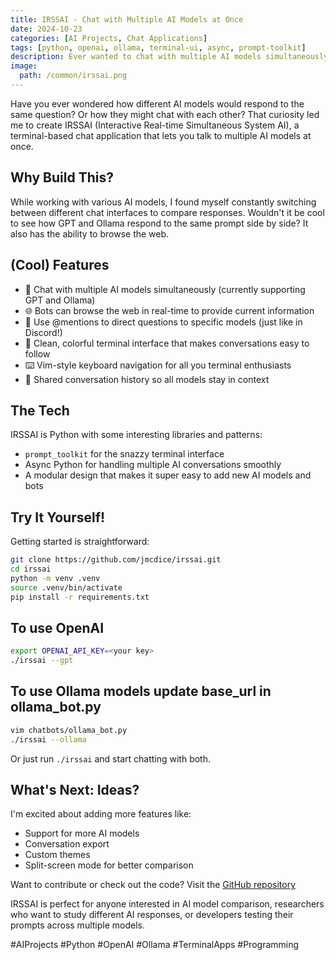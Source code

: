 ```yaml
---
title: IRSSAI - Chat with Multiple AI Models at Once
date: 2024-10-23
categories: [AI Projects, Chat Applications]
tags: [python, openai, ollama, terminal-ui, async, prompt-toolkit]
description: Ever wanted to chat with multiple AI models simultaneously? IRSSAI lets you do just that with a sleek terminal interface, making it easy to compare different AI responses in real-time. Plus, the bots can browse the web and chat with each other.
image:
  path: /common/irssai.png
---
```


Have you ever wondered how different AI models would respond to the same question? Or how they might chat with each other? That curiosity led me to create IRSSAI (Interactive Real-time Simultaneous System AI), a terminal-based chat application that lets you talk to multiple AI models at once.

## Why Build This?

While working with various AI models, I found myself constantly switching between different chat interfaces to compare responses. Wouldn't it be cool to see how GPT and Ollama respond to the same prompt side by side? It also has the ability to browse the web. 

## (Cool) Features 

- 💬 Chat with multiple AI models simultaneously (currently supporting GPT and Ollama)
- 🌐 Bots can browse the web in real-time to provide current information
- 📧 Use @mentions to direct questions to specific models (just like in Discord!)
- 🎨 Clean, colorful terminal interface that makes conversations easy to follow
- ⌨️ Vim-style keyboard navigation for all you terminal enthusiasts
- 🔄 Shared conversation history so all models stay in context

## The Tech 

IRSSAI is Python with some interesting libraries and patterns:
- `prompt_toolkit` for the snazzy terminal interface
- Async Python for handling multiple AI conversations smoothly
- A modular design that makes it super easy to add new AI models and bots

## Try It Yourself!

Getting started is straightforward:
```bash
git clone https://github.com/jmcdice/irssai.git
cd irssai
python -m venv .venv
source .venv/bin/activate
pip install -r requirements.txt
```

## To use OpenAI
```bash
export OPENAI_API_KEY=<your key>
./irssai --gpt
```

## To use Ollama models update base_url in ollama_bot.py
```bash
vim chatbots/ollama_bot.py
./irssai --ollama
``` 

Or just run `./irssai` and start chatting with both. 

## What's Next: Ideas?

I'm excited about adding more features like:
- Support for more AI models
- Conversation export
- Custom themes
- Split-screen mode for better comparison

Want to contribute or check out the code? Visit the [GitHub repository](https://github.com/jmcdice/irssai)

IRSSAI is perfect for anyone interested in AI model comparison, researchers who want to study different AI responses, or developers testing their prompts across multiple models. 

#AIProjects #Python #OpenAI #Ollama #TerminalApps #Programming
